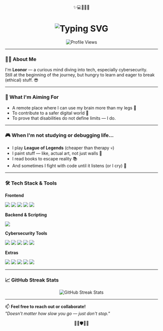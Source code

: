 <!-- Emojis de topo -->
<p align="center">✨💻🎯🌱🚀</p>

<h1 align="center">
  <img src="https://readme-typing-svg.demolab.com?font=Fira+Code&size=30&pause=1000&color=FF69B4&center=true&vCenter=true&width=600&lines=Hi%2C+I'm+Leonor!;Cybersecurity+Explorer+%F0%9F%94%90;Always+Learning%2C+Always+Curious!" alt="Typing SVG" />
</h1>

<p align="center">
  <img src="https://komarev.com/ghpvc/?username=leonordev&color=ff69b4&style=flat" alt="Profile Views" />
</p>

---

### 👩‍💻 About Me

I'm **Leonor** — a curious mind diving into tech, especially cybersecurity.  
Still at the beginning of the journey, but hungry to learn and eager to break (ethical) stuff. 😎

---

### 🚀 What I'm Aiming For

- A remote place where I can use my brain more than my legs 🧠  
- To contribute to a safer digital world 🔐  
- To prove that disabilities do not define limits — I do.

---

### 🎮 When I'm not studying or debugging life...

- I play **League of Legends** (cheaper than therapy 💀)  
- I paint stuff — like, actual art, not just walls 🎨  
- I read books to escape reality 📚  
- And sometimes I fight with code until it listens (or I cry) 🤖

---

### 🛠️ Tech Stack & Tools

**Frontend**  
<p>
  <img src="https://img.shields.io/badge/HTML-E34F26?style=for-the-badge&logo=html5&logoColor=white"/>
  <img src="https://img.shields.io/badge/CSS-1572B6?style=for-the-badge&logo=css3&logoColor=white"/>
  <img src="https://img.shields.io/badge/JavaScript-F7DF1E?style=for-the-badge&logo=javascript&logoColor=black"/>
  <img src="https://img.shields.io/badge/Bootstrap-563D7C?style=for-the-badge&logo=bootstrap&logoColor=white"/>
  <img src="https://img.shields.io/badge/Ruby-CC342D?style=for-the-badge&logo=ruby&logoColor=white"/>
</p>

**Backend & Scripting**  
<p>
  <img src="https://img.shields.io/badge/Python-3776AB?style=for-the-badge&logo=python&logoColor=white"/>
</p>

**Cybersecurity Tools**  
<p>
  <img src="https://img.shields.io/badge/Nmap-5C4EE5?style=for-the-badge&logo=data:image/svg+xml;base64,...&logoColor=white"/>
  <img src="https://img.shields.io/badge/Wireshark-1679A7?style=for-the-badge&logo=wireshark&logoColor=white"/>
  <img src="https://img.shields.io/badge/Kali_Linux-557C94?style=for-the-badge&logo=kalilinux&logoColor=white"/>
  <img src="https://img.shields.io/badge/Burp_Suite-FF6600?style=for-the-badge&logo=burpsuite&logoColor=white"/>
  <img src="https://img.shields.io/badge/Zaproxy-000000?style=for-the-badge&logo=OWASP&logoColor=white"/>
</p>

**Extras**  
<p>
  <img src="https://img.shields.io/badge/Git-F05032?style=for-the-badge&logo=git&logoColor=white"/>
  <img src="https://img.shields.io/badge/GitHub-181717?style=for-the-badge&logo=github&logoColor=white"/>
  <img src="https://img.shields.io/badge/VS_Code-007ACC?style=for-the-badge&logo=visualstudiocode&logoColor=white"/>
  <img src="https://img.shields.io/badge/Linux-FCC624?style=for-the-badge&logo=linux&logoColor=black"/>
  <img src="https://img.shields.io/badge/Canva-00C4CC?style=for-the-badge&logo=canva&logoColor=white"/>
</p>

---

### 📈 GitHub Streak Stats

<p align="center">
  <img src="https://streak-stats.demolab.com/?user=leonordev&locale=en&mode=daily&theme=dark&hide_border=false&border_radius=5&order=3" alt="GitHub Streak Stats"/>
</p>

---

📫 **Feel free to reach out or collaborate!**  
_"Doesn't matter how slow you go — just don't stop."_

<!-- Emojis de fundo -->
<p align="center">💫🧠🛡️🎨🌐</p>

